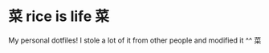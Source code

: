 # 菜 rice is life 菜

My personal dotfiles! I stole a lot of it from other people and modified it ^^ 菜
